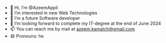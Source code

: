 - 👋 Hi, I’m @AzeemAppli
- 👀 I’m interested in new Web Technologies
- 🌱 I’m a future Software developer
- 💞️ I’m looking forward to complete my IT-degree at the end of June 2024
- 📫 You can reach me by mail at azeem.kamalch@gmail.com
- 😄 Pronouns: he
